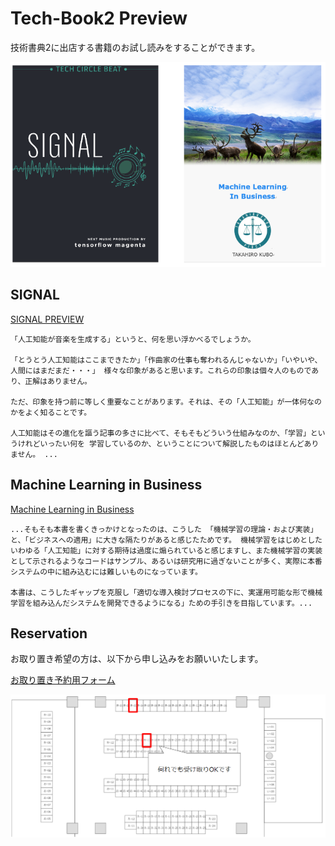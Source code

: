 # Tech-Book2 Preview

技術書典2に出店する書籍のお試し読みをすることができます。

![covers.PNG](covers.PNG)

## SIGNAL

[SIGNAL PREVIEW](./signal_book_pre.pdf)

```
「人工知能が音楽を生成する」というと、何を思い浮かべるでしょうか。 
 
「とうとう人工知能はここまできたか」「作曲家の仕事も奪われるんじゃないか」「いやいや、人間にはまだまだ・・・」 様々な印象があると思います。これらの印象は個々人のものであり、正解はありません。 
 
ただ、印象を持つ前に等しく重要なことがあります。それは、その「人工知能」が一体何なのかをよく知ることです。 
 
人工知能はその進化を謳う記事の多さに比べて、そもそもどういう仕組みなのか、「学習」というけれどいったい何を 学習しているのか、ということについて解説したものはほとんどありません。 ...
```

## Machine Learning in Business

[Machine Learning in Business](./MachineLearningInBusinessPre.pdf)

```
...そもそも本書を書くきっかけとなったのは、こうした 「機械学習の理論・および実装」と、「ビジネスへの適用」に大きな隔たりがあると感じたためです。 機械学習をはじめとしたいわゆる「人工知能」に対する期待は過度に煽られていると感じますし、また機械学習の実装として示されるようなコードはサンプル、あるいは研究用に過ぎないことが多く、実際に本番システムの中に組み込むには難しいものになっています。
 
本書は、こうしたギャップを克服し「適切な導入検討プロセスの下に、実運用可能な形で機械学習を組み込んだシステムを開発できるようになる」ための手引きを目指しています。...
```

## Reservation

お取り置き希望の方は、以下から申し込みをお願いいたします。

[お取り置き予約用フォーム](https://goo.gl/forms/6l6xLahp2mteyp3K2)

![location.PNG](location.PNG)
